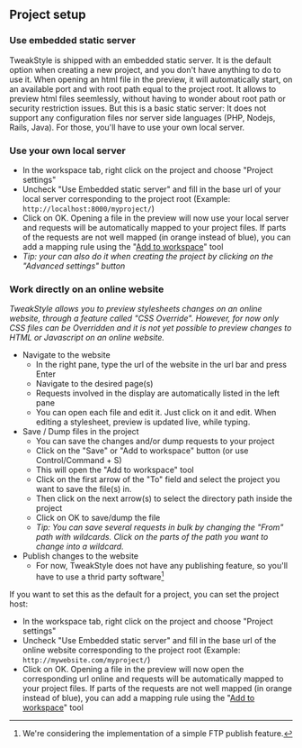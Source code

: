 ## Project setup

### Use embedded static server

TweakStyle is shipped with an embedded static server. It is the default option when creating a new project, and you don't have anything to do to use it.
When opening an html file in the preview, it will automatically start, on an available port and with root path equal to the project root.
It allows to preview html files seemlessly, without having to wonder about root path or security restriction issues.
But this is a basic static server: It does not support any configuration files nor server side languages (PHP, Nodejs, Rails, Java).
For those, you'll have to use your own local server.

### Use your own local server
  - In the workspace tab, right click on the project and choose "Project settings"
  - Uncheck "Use Embedded static server" and fill in the base url of your local server corresponding to the project root (Example: `http://localhost:8000/myproject/`)
  - Click on OK. Opening a file in the preview will now use your local server and requests will be automatically mapped to your project files. If parts of the requests are not well mapped (in orange instead of blue), you can add a mapping rule using the "[Add to workspace](#from-an-online-website)" tool
  - _Tip: your can also do it when creating the project by clicking on the "Advanced settings" button_

### Work directly on an online website
_TweakStyle allows you to preview stylesheets changes on an online website, through a feature called "CSS Override".
However, for now only CSS files can be Overridden and it is not yet possible to preview changes to HTML or Javascript on an online website._

  - Navigate to the website
    - In the right pane, type the url of the website in the url bar and press Enter
    - Navigate to the desired page(s)
    - Requests involved in the display are automatically listed in the left pane
    - You can open each file and edit it. Just click on it and edit. When editing a stylesheet, preview is updated live, while typing.
  - Save / Dump files in the project
    - You can save the changes and/or dump requests to your project
    - Click on the "Save" or "Add to workspace" button (or use Control/Command + S)
    - This will open the "Add to workspace" tool
    - Click on the first arrow of the "To" field and select the project you want to save the file(s) in.
    - Then click on the next arrow(s) to select the directory path inside the project
    - Click on OK to save/dump the file
    - _Tip: You can save several requests in bulk by changing the "From" path with wildcards. Click on the parts of the path you want to change into a wildcard._
  - Publish changes to the website
    - For now, TweakStyle does not have any publishing feature, so you'll have to use a thrid party software[^ftppublish]
    
If you want to set this as the default for a project, you can set the project host:
  - In the workspace tab, right click on the project and choose "Project settings"
  - Uncheck "Use Embedded static server" and fill in the base url of the online website corresponding to the project root (Example: `http://mywebsite.com/myproject/`)
  - Click on OK. Opening a file in the preview will now open the corresponding url online and requests will be automatically mapped to your project files. If parts of the requests are not well mapped (in orange instead of blue), you can add a mapping rule using the "[Add to workspace](#from-an-online-website)" tool
    
[^ftppublish]: We're considering the implementation of a simple FTP publish feature.
